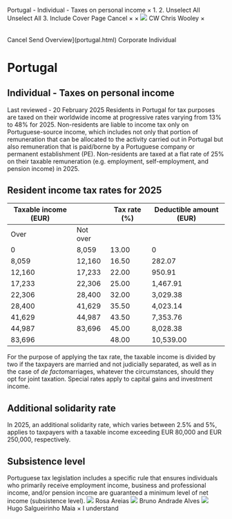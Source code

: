 Portugal - Individual - Taxes on personal income
×
1.
2.
Unselect All
Unselect All
3.
Include Cover Page
Cancel
×
×
![](-/media/world-wide-tax-summaries/attachments/global---chris-wooley.ashx%3Frev=ac5e5f3223b34096b1afc2a6009c7320&revision=ac5e5f32-23b3-4096-b1af-c2a6009c7320&hash=859B7ADC84DC2CBEC9760E9E6EE7DE6D0A8BFCDF)
CW
Chris Wooley
×
######
Cancel
Send
Overview](portugal.html)
Corporate
Individual
# Portugal
## Individual - Taxes on personal income
Last reviewed - 20 February 2025
Residents in Portugal for tax purposes are taxed on their worldwide income at progressive rates varying from 13% to 48% for 2025.
Non-residents are liable to income tax only on Portuguese-source income, which includes not only that portion of remuneration that can be allocated to the activity carried out in Portugal but also remuneration that is paid/borne by a Portuguese company or permanent establishment (PE).
Non-residents are taxed at a flat rate of 25% on their taxable remuneration (e.g. employment, self-employment, and pension income) in 2025.
## Resident income tax rates for 2025
| Taxable income (EUR) | | Tax rate (%) | Deductible amount (EUR) |
| --- | --- | --- | --- |
| Over | Not over |
| 0 | 8,059 | 13.00 | 0 |
| 8,059 | 12,160 | 16.50 | 282.07 |
| 12,160 | 17,233 | 22.00 | 950.91 |
| 17,233 | 22,306 | 25.00 | 1,467.91 |
| 22,306 | 28,400 | 32.00 | 3,029.38 |
| 28,400 | 41,629 | 35.50 | 4,023.14 |
| 41,629 | 44,987 | 43.50 | 7,353.76 |
| 44,987 | 83,696 | 45.00 | 8,028.38 |
| 83,696 |  | 48.00 | 10,539.00 |
For the purpose of applying the tax rate, the taxable income is divided by two if the taxpayers are married and not judicially separated, as well as in the case of *de facto*marriages, whatever the circumstances, should they opt for joint taxation.
Special rates apply to capital gains and investment income.
## Additional solidarity rate
In 2025, an additional solidarity rate, which varies between 2.5% and 5%, applies to taxpayers with a taxable income exceeding EUR 80,000 and EUR 250,000, respectively.
## Subsistence level
Portuguese tax legislation includes a specific rule that ensures individuals who primarily receive employment income, business and professional income, and/or pension income are guaranteed a minimum level of net income (subsistence level).
![](-/media/world-wide-tax-summaries/portugalrosa-areiasrosajpg20230125145506588.ashx%3Frev=64792049a5e448e6854138d69d6ee998&revision=64792049-a5e4-48e6-8541-38d69d6ee998&hash=969AC1F455B946AF62A608F14F343F14A1BFEF9B)
Rosa Areias
![](-/media/world-wide-tax-summaries/portugalbruno-andrade-alvesbrunojpg20230125145636763.ashx%3Frev=1c50bed80547456aa544ea88ac6741a9&revision=1c50bed8-0547-456a-a544-ea88ac6741a9&hash=C17512ECBD3004A173649B978012CBECE4FFEE4F)
Bruno Andrade Alves
![](-/media/world-wide-tax-summaries/portugalhugo-salgueirinho-maiahugopng20230125150039381.ashx%3Frev=c8863b2c8ec849eeb7338dda3f750a6b&revision=c8863b2c-8ec8-49ee-b733-8dda3f750a6b&hash=51ABCDA07B96EA922785CE43335F97A57A50BF58)
Hugo Salgueirinho Maia
×
I understand